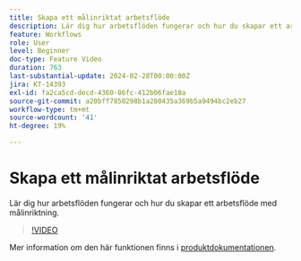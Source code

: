 ```yaml
---
title: Skapa ett målinriktat arbetsflöde
description: Lär dig hur arbetsflöden fungerar och hur du skapar ett arbetsflöde med målinriktning.
feature: Workflows
role: User
level: Beginner
doc-type: Feature Video
duration: 763
last-substantial-update: 2024-02-28T00:00:00Z
jira: KT-14393
exl-id: fa2ca5cd-decd-4360-86fc-412b06fae18a
source-git-commit: a20bff7850298b1a280435a369b5a9494bc2eb27
workflow-type: tm+mt
source-wordcount: '41'
ht-degree: 19%

---
```


# Skapa ett målinriktat arbetsflöde

Lär dig hur arbetsflöden fungerar och hur du skapar ett arbetsflöde med målinriktning.

>[!VIDEO](https://video.tv.adobe.com/v/3425873/?learn=on)


Mer information om den här funktionen finns i [produktdokumentationen](https://experienceleague.adobe.com/docs/campaign-web/v8/wf/gs-workflows.html).
